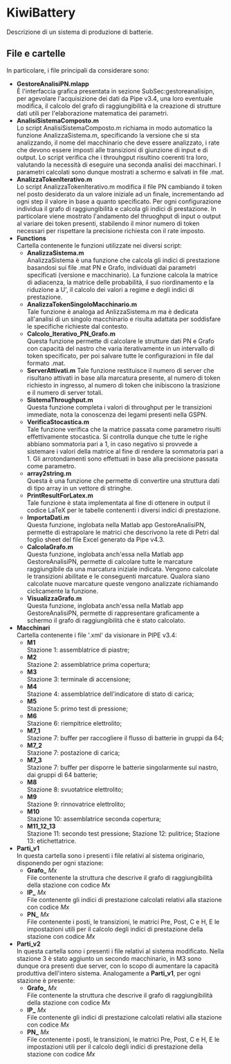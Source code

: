 # KiwiBattery
Descrizione di un sistema di produzione di batterie.
## File e cartelle
In particolare, i file principali da considerare sono:
- **GestoreAnalisiPN.mlapp**  
È l'interfaccia grafica presentata in sezione SubSec:gestoreanalisipn, per agevolare l'acquisizione dei dati da Pipe v3.4, una loro eventuale modifica, il calcolo del grafo di raggiungibilità e la creazione di strutture dati utili per l'elaborazione matematica dei parametri.
- **AnalisiSistemaComposto.m**  
Lo script AnalisiSistemaComposto.m richiama in modo automatico la funzione AnalizzaSistema.m, specificando la versione che si sta analizzando, il nome del macchinario che deve essere analizzato, i rate che devono essere imposti alle transizioni di giunzione di input e di output. Lo script verifica che i throuhgput risultino coerenti tra loro, valutando la necessità di eseguire una seconda analisi dei macchinari. I parametri calcolati sono dunque mostrati a schermo e salvati in file .mat.
- **AnalizzaTokenIterativo.m**  
Lo script AnalizzaTokenIterativo.m modifica il file PN cambiando il token nel posto desiderato da un valore iniziale ad un finale, incrementando ad ogni step il valore in base a quanto specificato. Per ogni configurazione individua il grafo di raggiungibilità e calcola gli indici di prestazione. In particolare viene mostrato l'andamento del thruoghput di input o output al variare dei token presenti, stabilendo il minor numero di token necessari per rispettare la precisione richiesta con il rate imposto.
- **Functions**  
Cartella contenente le funzioni utilizzate nei diversi script:
  - **AnalizzaSistema.m**  
  AnalizzaSistema è una funzione che calcola gli indici di prestazione basandosi sui file .mat PN e Grafo, individuati dai parametri specificati (versione e macchinario). La funzione calcola la matrice di adiacenza, la matrice delle probabilità, il suo riordinamento e la riduzione a U', il calcolo dei valori a regime e degli indici di prestazione.
  - **AnalizzaTokenSingoloMacchinario.m**  
  Tale funzione è analoga ad AnlizzaSistema.m ma è dedicata all'analisi di un singolo macchinario e risulta adattata per soddisfare le specifiche richieste dal contesto.
  - **Calcolo_Iterativo_PN_Grafo.m**  
  Questa funzione permette di calcolare le strutture dati PN e Grafo con capacità del nastro che varia iterativamente in un intervallo di token specificato, per poi salvare tutte le configurazioni in file dal formato .mat.
  - **ServerAttivati.m**
  Tale funzione restituisce il numero di server che risultano attivati in base alla marcatura presente, al numero di token richiesto in ingresso, al numero di token che inibiscono la trasizione e il numero di server totali.
  - **SistemaThroughput.m**  
  Questa funzione completa i valori di throughput per le transizioni immediate, nota la conoscenza dei legami presenti nella GSPN.
  - **VerificaStocastica.m**  
  Tale funzione verifica che la matrice passata come parametro risulti effettivamente stocastica. Si controlla dunque che tutte le righe abbiano sommatoria pari a 1, in caso negativo si provvede a sistemare i valori della matrice al fine di rendere la sommatoria pari a 1. Gli arrotondamenti sono effettuati in base alla precisione passata come parametro.
  - **array2string.m**  
  Questa è una funzione che permette di convertire una struttura dati di tipo array in un vettore di stringhe.
  - **PrintResultForLatex.m**  
  Tale funzione è stata implementata al fine di ottenere in output il codice LaTeX per le tabelle contenenti i diversi indici di prestazione.
  - **ImportaDati.m**  
  Questa funzione, inglobata nella Matlab app GestoreAnalisiPN, permette di estrapolare le matrici che descrivono la rete di Petri dal foglio sheet del file Excel generato da Pipe v4.3.
  - **CalcolaGrafo.m**  
  Questa funzione, inglobata anch'essa nella Matlab app GestoreAnalisiPN, permette di calcolare tutte le marcature raggiungibile da una marcatura iniziale indicata. Vengono calcolate le transizioni abilitate e le conseguenti marcature. Qualora siano calcolate nuove marcature queste vengono analizzate richiamando ciclicamente la funzione.
  - **VisualizzaGrafo.m**  
  Questa funzione, inglobata anch'essa nella Matlab app GestoreAnalisiPN, permette di rappresentare graficamente a schermo il grafo di raggiungibilità che è stato calcolato.
- **Macchinari**  
Cartella contenente i file '.xml' da visionare in PIPE v3.4:
  - **M1**  
  Stazione 1: assemblatrice di piastre;
  - **M2**  
  Stazione 2: assemblatrice prima copertura;
  - **M3**  
  Stazione 3: terminale di accensione;
  - **M4**  
  Stazione 4: assemblatrice dell'indicatore di stato di carica; 
  - **M5**  
  Stazione 5: primo test di pressione;
  - **M6**  
  Stazione 6: riempitrice elettrolito; 
  - **M7_1**  
  Stazione 7: buffer per raccogliere il flusso di batterie in gruppi da 64;
  - **M7_2**  
  Stazione 7: postazione di carica; 
  - **M7_3**  
  Stazione 7: buffer per disporre le batterie singolarmente sul nastro, dai gruppi di 64 batterie; 
  - **M8**  
  Stazione 8: svuotatrice elettrolito;
  - **M9**  
  Stazione 9: rinnovatrice elettrolito;
  - **M10**  
  Stazione 10: assemblatrice seconda copertura;
  - **M11_12_13**  
  Stazione 11: secondo test pressione;
  Stazione 12: pulitrice;
  Stazione 13: etichettatrice.
- **Parti_v1**  
In questa cartella sono i presenti i file relativi al sistema originario, disponendo per ogni stazione:
  - **Grafo_** *Mx*  
  File contenente la struttura che descrive il grafo di raggiungibilità della stazione con codice *Mx*
  - **IP_** *Mx*  
  File contenente gli indici di prestazione calcolati relativi alla stazione con codice *Mx*
  - **PN_** *Mx*  
  File contenente i posti, le transizioni, le matrici Pre, Post, C e H, E le impostazioni utili per il calcolo degli indici di prestazione della stazione con codice *Mx*
- **Parti_v2**  
In questa cartella sono i presenti i file relativi al sistema modificato. Nella stazione 3 è stato aggiunto un secondo macchinario, in M3 sono dunque ora presenti due server, con lo scopo di aumentare la capacità produttiva dell'intero sistema. Analogamente a **Parti_v1**, per ogni stazione è presente:
  - **Grafo_** *Mx*  
  File contenente la struttura che descrive il grafo di raggiungibilità della stazione con codice *Mx*
  - **IP_** *Mx*  
  File contenente gli indici di prestazione calcolati relativi alla stazione con codice *Mx*
  - **PN_** *Mx*  
  File contenente i posti, le transizioni, le matrici Pre, Post, C e H, E le impostazioni utili per il calcolo degli indici di prestazione della stazione con codice *Mx*
